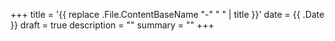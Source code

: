 +++
title = '{{ replace .File.ContentBaseName "-" " " | title }}'
date = {{ .Date }}
draft = true
description = ""
summary = ""
+++
